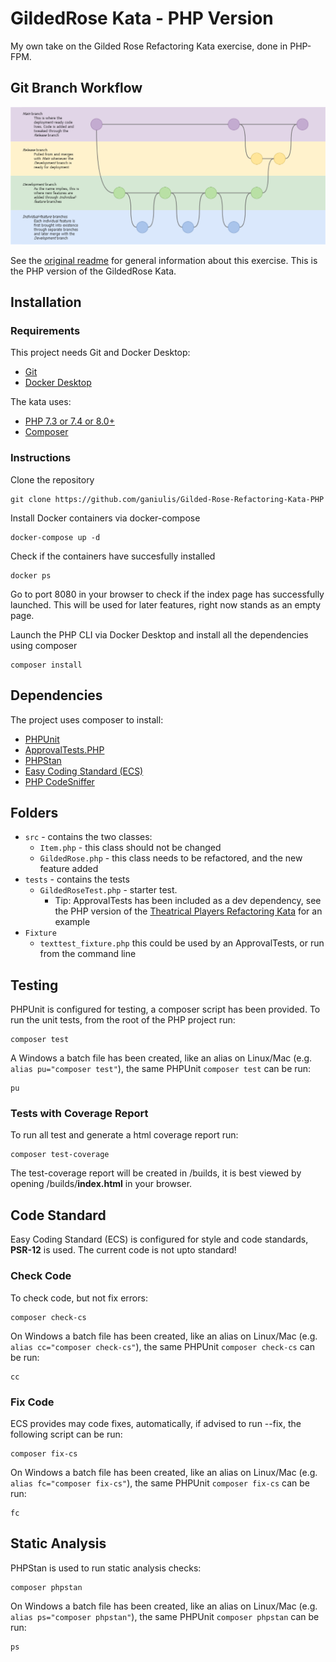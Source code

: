 # GildedRose Kata - PHP Version

My own take on the Gilded Rose Refactoring Kata exercise, done in PHP-FPM.

## Git Branch Workflow
![git branch workflow](https://github.com/ganiulis/Gilded-Rose-Refactoring-Kata-PHP/blob/main/git-workflow-diagram.png)

See the [original readme](https://github.com/emilybache/GildedRose-Refactoring-Kata/blob/main/README.md) for general information about this exercise. This is the PHP version of the GildedRose Kata.

## Installation

### Requirements

This project needs Git and Docker Desktop:

- [Git](https://git-scm.com/downloads)
- [Docker Desktop](https://www.docker.com/products/docker-desktop)

The kata uses:

- [PHP 7.3 or 7.4 or 8.0+](https://www.php.net/downloads.php)
- [Composer](https://getcomposer.org)

### Instructions

Clone the repository

```shell script
git clone https://github.com/ganiulis/Gilded-Rose-Refactoring-Kata-PHP
```

Install Docker containers via docker-compose

```shell script
docker-compose up -d
```

Check if the containers have succesfully installed

```shell script
docker ps
```

Go to port 8080 in your browser to check if the index page has successfully launched. This will be used for later features, right now stands as an empty page.

Launch the PHP CLI via Docker Desktop and install all the dependencies using composer

```shell script
composer install
```

## Dependencies

The project uses composer to install:
- [PHPUnit](https://phpunit.de/)
- [ApprovalTests.PHP](https://github.com/approvals/ApprovalTests.php)
- [PHPStan](https://github.com/phpstan/phpstan)
- [Easy Coding Standard (ECS)](https://github.com/symplify/easy-coding-standard)
- [PHP CodeSniffer](https://github.com/squizlabs/PHP_CodeSniffer/wiki)

## Folders

- `src` - contains the two classes:
    - `Item.php` - this class should not be changed
    - `GildedRose.php` - this class needs to be refactored, and the new feature added
- `tests` - contains the tests
    - `GildedRoseTest.php` - starter test.
        - Tip: ApprovalTests has been included as a dev dependency, see the PHP version of
          the [Theatrical Players Refactoring Kata](https://github.com/emilybache/Theatrical-Players-Refactoring-Kata/)
          for an example
- `Fixture`
    - `texttest_fixture.php` this could be used by an ApprovalTests, or run from the command line

## Testing

PHPUnit is configured for testing, a composer script has been provided. To run the unit tests, from the root of the PHP
project run:

```shell script
composer test
```

A Windows a batch file has been created, like an alias on Linux/Mac (e.g. `alias pu="composer test"`), the same
PHPUnit `composer test` can be run:

```shell script
pu
```

### Tests with Coverage Report

To run all test and generate a html coverage report run:

```shell script
composer test-coverage
```

The test-coverage report will be created in /builds, it is best viewed by opening /builds/**index.html** in your
browser.

## Code Standard

Easy Coding Standard (ECS) is configured for style and code standards, **PSR-12** is used. The current code is not upto
standard!

### Check Code

To check code, but not fix errors:

```shell script
composer check-cs
``` 

On Windows a batch file has been created, like an alias on Linux/Mac (e.g. `alias cc="composer check-cs"`), the same
PHPUnit `composer check-cs` can be run:

```shell script
cc
```

### Fix Code

ECS provides may code fixes, automatically, if advised to run --fix, the following script can be run:

```shell script
composer fix-cs
```

On Windows a batch file has been created, like an alias on Linux/Mac (e.g. `alias fc="composer fix-cs"`), the same
PHPUnit `composer fix-cs` can be run:

```shell script
fc
```

## Static Analysis

PHPStan is used to run static analysis checks:

```shell script
composer phpstan
```

On Windows a batch file has been created, like an alias on Linux/Mac (e.g. `alias ps="composer phpstan"`), the same
PHPUnit `composer phpstan` can be run:

```shell script
ps
```